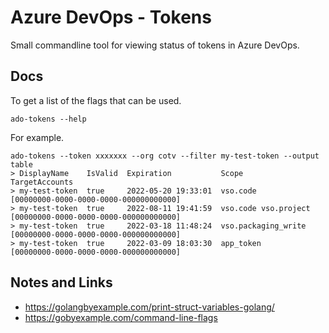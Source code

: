 # Azure DevOps - Tokens
Small commandline tool for viewing status of tokens in Azure DevOps.
## Docs
To get a list of the flags that can be used.
``` shell
ado-tokens --help
```
For example.
``` shell
ado-tokens --token xxxxxxx --org cotv --filter my-test-token --output table
> DisplayName    IsValid  Expiration           Scope                  TargetAccounts
> my-test-token  true     2022-05-20 19:33:01  vso.code               [00000000-0000-0000-0000-000000000000]
> my-test-token  true     2022-08-11 19:41:59  vso.code vso.project   [00000000-0000-0000-0000-000000000000]
> my-test-token  true     2022-03-18 11:48:24  vso.packaging_write    [00000000-0000-0000-0000-000000000000]
> my-test-token  true     2022-03-09 18:03:30  app_token              [00000000-0000-0000-0000-000000000000]
```
## Notes and Links
- https://golangbyexample.com/print-struct-variables-golang/
- https://gobyexample.com/command-line-flags